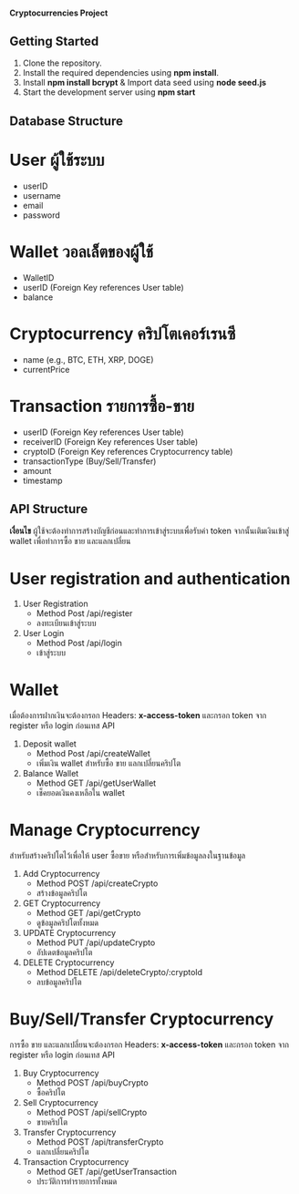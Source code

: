 #### Cryptocurrencies Project

## Getting Started 
1. Clone the repository.
2. Install the required dependencies using **npm install**.
3. Install **npm install bcrypt** & Import data seed using **node seed.js**
4. Start the development server using **npm start**

## Database Structure
# User ผู้ใช้ระบบ
- userID
- username
- email
- password
# Wallet วอลเล็ตของผู้ใช้
- WalletID
- userID (Foreign Key references User table)
- balance
# Cryptocurrency คริปโตเคอร์เรนซี
- name (e.g., BTC, ETH, XRP, DOGE)
- currentPrice
# Transaction รายการซื้อ-ขาย
- userID (Foreign Key references User table)
- receiverID (Foreign Key references User table)
- cryptoID (Foreign Key references Cryptocurrency table)
- transactionType (Buy/Sell/Transfer)
- amount
- timestamp

## API Structure
**เงื่อนไข** ผู้ใช้จะต้องทำการสร้างบัญชีก่อนและทำการเข้าสู่ระบบเพื่อรับค่า token  จากนั้นเติมเงินเข้าสู่ wallet เพื่อทำการซื้อ ขาย และแลกเปลี่ยน 
# User registration and authentication 
1. User Registration
    - Method Post /api/register
    - ลงทะเบียนเข้าสู่ระบบ
2. User Login
    - Method Post /api/login
    - เข้าสู่ระบบ
# Wallet
เมื่อต้องการฝากเงินจะต้องกรอก Headers: **x-access-token** และกรอก token จาก register หรือ login ก่อนเทส API
1. Deposit wallet
    - Method Post /api/createWallet
    - เพิ่มเงิน wallet สำหรับซื้อ ขาย แลกเปลี่ยนคริปโต
2. Balance Wallet
    - Method GET /api/getUserWallet
    - เช็คยอดเงินคงเหลือใน wallet
# Manage Cryptocurrency
สำหรับสร้างคริปโตไว้เพื่อให้ user ซื้อขาย หรือสำหรับการเพิ่มข้อมูลลงในฐานข้อมูล
1. Add Cryptocurrency
    - Method POST /api/createCrypto
    - สร้างข้อมูลคริปโต
2. GET Cryptocurrency
    - Method GET /api/getCrypto
    - ดูข้อมูลคริปโตทั้งหมด
3. UPDATE Cryptocurrency
    - Method PUT /api/updateCrypto
    - อัปเดตข้อมูลคริปโต
3. DELETE Cryptocurrency
    - Method DELETE /api/deleteCrypto/:cryptoId
    - ลบข้อมูลคริปโต
# Buy/Sell/Transfer Cryptocurrency
การซื้อ ขาย และแลกเปลี่ยนจะต้องกรอก Headers: **x-access-token** และกรอก token จาก register หรือ login ก่อนเทส API
1. Buy Cryptocurrency
    - Method POST /api/buyCrypto
    - ซื้อคริปโต
2. Sell Cryptocurrency
    - Method POST /api/sellCrypto
    - ขายคริปโต
3. Transfer Cryptocurrency
    - Method POST /api/transferCrypto
    - แลกเปลี่ยนคริปโต
4. Transaction Cryptocurrency
    - Method GET /api/getUserTransaction
    - ประวัติการทำรายการทั้งหมด
